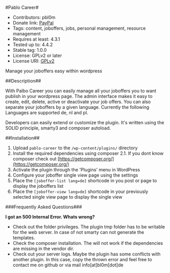 #Pablo Career#
* Contributors: pbl0m
* Donate link: [PayPal](https://www.paypal.com/cgi-bin/webscr?cmd=_s-xclick&hosted_button_id=9SLVDBUGATJHC)
* Tags: content, joboffers, jobs, personal management, resource management
* Requires at least: 4.3.1
* Tested up to: 4.4.2
* Stable tag: 1.0.0
* License: GPLv2 or later
* License URI: [GPLv2](http://www.gnu.org/licenses/gpl-2.0.html)

Manage your joboffers easy within wordpress

##Description##

With Palbo Career you can easily manage all your joboffers you to want publish in your wordpress page. The admin interface makes
it easy to create, edit, delete, active or deactivate your job offers. You can also separate your joboffers by a given language.
Currently the following Languages are supported de, nl and pl.

Developers can easily extend or customize the plugin. It's written using the SOLID principle, smarty3 and composer autoload.

##Installation##

1. Upload `pablo-career` to the `/wp-content/plugins/` directory
2. Install the required dependencies using composer
2.1. If you dont know composer check out [https://getcomposer.org/](https://getcomposer.org/)
3. Activate the plugin through the 'Plugins' menu in WordPress
4. Configure your joboffer single view page using the settings
5. Place the `[joboffer-list lang=de]` shortcode in you post or page to display the joboffers list
6. Place the `[joboffer-view lang=de]` shortcode in your previously selected single view page to display the single view

###Frequently Asked Questions###

**I got an 500 Internal Error. Whats wrong?**

* Check out the folder privileges. The plugin tmp folder has to be writable for the web server. In case of not smarty can not generate the templates.
* Check the composer installation. The will not work if the dependencies are missing in the vendor dir.
* Check out your server logs. Maybe the plugin has some conflicts with another plugin. In this case, copy the thrown error and feel free to contact me on github or via mail info[at]bl0m[dot]de
